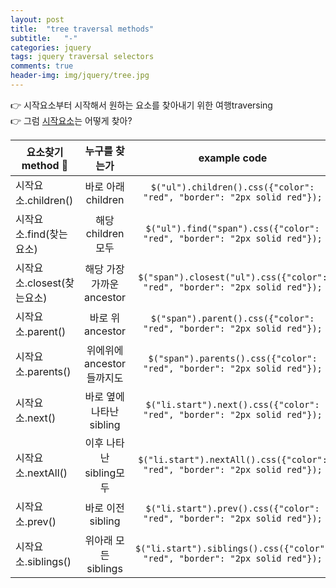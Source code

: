 ```yaml
---
layout: post
title:  "tree traversal methods"
subtitle:   "-"
categories: jquery
tags: jquery traversal selectors
comments: true
header-img: img/jquery/tree.jpg
---
```


:point_right: 시작요소부터 시작해서 원하는 요소를 찾아내기 위한 여행traversing  
:point_right: 그럼 [시작요소](/jquery/selectors/2020/05/06/selectors.html)는 어떻게 찾아?

| 요소찾기 method :evergreen_tree: | 누구를 찾는가  | example code |
| ------------- |:-------------:|:-----:|
| 시작요소.children() | 바로 아래 children | `$("ul").children().css({"color": "red", "border": "2px solid red"});` |
| 시작요소.find(찾는요소) | 해당 children 모두 | `$("ul").find("span").css({"color": "red", "border": "2px solid red"});` |
| 시작요소.closest(찾는요소) | 해당 가장가까운 ancestor | `$("span").closest("ul").css({"color": "red", "border": "2px solid red"});` |
| 시작요소.parent() | 바로 위 ancestor | `$("span").parent().css({"color": "red", "border": "2px solid red"});` |
| 시작요소.parents() | 위에위에 ancestor들까지도 | `$("span").parents().css({"color": "red", "border": "2px solid red"});` |  
| 시작요소.next() | 바로 옆에 나타난 sibling | `$("li.start").next().css({"color": "red", "border": "2px solid red"});` |
| 시작요소.nextAll() | 이후 나타난 sibling모두 | `$("li.start").nextAll().css({"color": "red", "border": "2px solid red"});` |
| 시작요소.prev() | 바로 이전 sibling | `$("li.start").prev().css({"color": "red", "border": "2px solid red"});` |
| 시작요소.siblings() | 위아래 모든 siblings | `$("li.start").siblings().css({"color": "red", "border": "2px solid red"});` |
